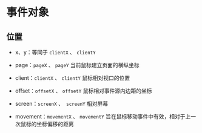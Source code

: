 # 事件对象

## 位置

  - x、y：等同于 `clientX` 、 `clientY`

  - page：`pageX` 、 `pageY` 当前鼠标建立页面的横纵坐标

  - client：`clientX` 、 `clientY` 鼠标相对视口的位置

  - offset：`offsetX` 、 `offsetY` 鼠标相对事件源内边距的坐标

  - screen：`screenX` 、` screenY` 相对屏幕

  - movement：`movementX` 、 `movementY` 旨在鼠标移动事件中有效，相对于上一次鼠标的坐标偏移的距离
